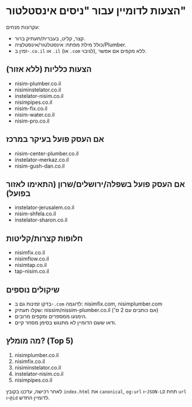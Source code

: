 # הצעות לדומיין עבור "ניסים אינסטלטור"

עקרונות מנחים:

- קצר, קליט, בעברית/תעתיק ברור.
- כולל מילת מפתח: אינסטלטור/אינסטלציה/Plumber.
- זמין ב-`.co.il` או `.il` (או `.com` לגיבוי), ללא מקפים אם אפשר.

## הצעות כלליות (ללא אזור)

- nisim-plumber.co.il
- nisiminstelator.co.il
- instelator-nisim.co.il
- nisimpipes.co.il
- nisim-fix.co.il
- nisim-water.co.il
- nisim-pro.co.il

## אם העסק פועל בעיקר במרכז

- nisim-center-plumber.co.il
- instelator-merkaz.co.il
- nisim-gush-dan.co.il

## אם העסק פועל בשפלה/ירושלים/שרון (התאימו לאזור בפועל)

- instelator-jerusalem.co.il
- nisim-shfela.co.il
- instelator-sharon.co.il

## חלופות קצרות/קליטות

- nisimfix.co.il
- nisimflow.co.il
- nisimtap.co.il
- tap-nisim.co.il

## שיקולים נוספים

- בדקו זמינות גם ב-`.com` לדוגמה: nisimfix.com, nisimplumber.com
- שקלו תעתיק: nissim/nissim-plumber.co.il (אם כותבים עם 2 ס׳)
- הימנעו ממספרים ומקפים מרובים.
- ודאו ששם הדומיין לא מתנגש בסימן מסחר קיים.

## מה מומלץ? (Top 5)

1) nisimplumber.co.il
2) nisimfix.co.il
3) nisiminstelator.co.il
4) instelator-nisim.co.il
5) nisimpipes.co.il

לאחר רכישה, עדכנו בקובץ `index.html` את `canonical`, `og:url` ו-`JSON-LD` תחת `url` ו-`@id` לדומיין החדש.
